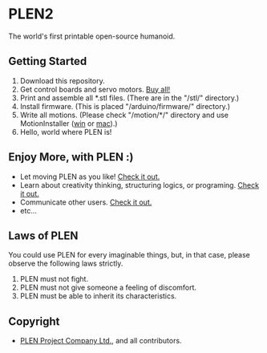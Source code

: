 PLEN2
================================================================================

The world's first printable open-source humanoid.

Getting Started
---------------
1. Download this repository.
2. Get control boards and servo motors. [Buy all!](http://plen.jp/shop/)
3. Print and assemble all *.stl files. (There are in the "/stl/" directory.)
4. Install firmware. (This is placed "/arduino/firmware/" directory.)
5. Write all motions. (Please check "/motion/*/" directory and use MotionInstaller
   ([win](https://github.com/plenproject/plen__motion_installer_gui_win/releases) or
   [mac](https://github.com/plenproject/plen__motion_installer_gui_mac/releases)).)
6. Hello, world where PLEN is!

Enjoy More, with PLEN :)
------------------------
- Let moving PLEN as you like! [Check it out.](http://plen.jp/playground/motion-editor/)
- Learn about creativity thinking, structuring logics, or programing. [Check it out.](http://plen.jp/playground/scenography/)
- Communicate other users. [Check it out.](https://plen.jp/playground/forum/)
- etc...

Laws of PLEN
------------
You could use PLEN for every imaginable things, but, in that case, please observe the following laws strictly.

1. PLEN must not fight.
2. PLEN must not give someone a feeling of discomfort.
3. PLEN must be able to inherit its characteristics.

Copyright
---------
- [PLEN Project Company Ltd.](http://plen.jp/), and all contributors.